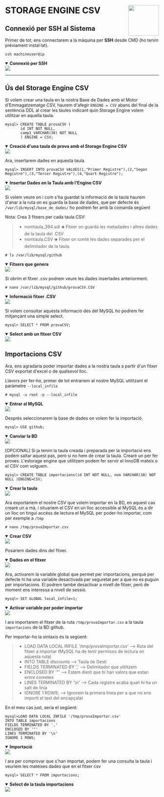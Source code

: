 # STORAGE ENGINE CSV <img align="right" width="100" src="../imatges/csv_logo.png"/>
## Connexió per SSH al Sistema
Primer de tot, ens connectarem a la màquina per **SSH** desde CMD (ho tenim prèviament instal·lat).
```
ssh machineuser@ip 
```
<details open>
<summary><b>Connexió per SSH</b></summary>
<img src="captures/ssh.png">
</details>

<hr>

## Ús del Storage Engine CSV
Si volem crear una taula en la nostra Base de Dades amb el Motor d'Emmagatzematge CSV, haurem d'afegir `ENGINE = CSV` abans del final de la sentència DDL al crear les taules indicant quin Storage Engine volem utilitzar en aquella taula.

```
mysql> CREATE TABLE provaCSV (
       id INT NOT NULL,
       camp1 VARCHAR(30) NOT NULL
       ) ENGINE = CSV;
```
<details open>
<summary><b>Creació d'una taula de prova amb el Storage Engine CSV</b></summary>
<img src="captures/createTableCSV.png">
</details>

Ara, insertarem dades en aquesta taula
```
mysql> INSERT INTO provaCSV VALUES(1,"Primer Registre"),(2,"Segon Registre"),(3,"Tercer Registre"),(4,"Quart Registre");
```
<details open>
<summary><b>Insertar Dades en la Taula amb l'Engine CSV</b></summary>
<img src="captures/insertTableCSV.png">
</details>

Si volem veure on i com s'ha guardat la informació de la taula haurem d'anar a la ruta on es guarda la base de dades, que per defecte és `/var/lib/mysql/base_de_dades/` ho podrem fer amb la comanda següent

Nota: Crea 3 fitxers per cada taula CSV:

> - nomtaula_394.sdi   🡺 Fitxer on guarda les metadades i altres dades de la taula del .CSV 
> - nomtaula.CSV  🡺 Fitxer on conté les dades separades per el delimitador de la taula.

```
# ls /var/lib/mysql/github
```

<details open>
<summary><b>Fitxers que genera</b></summary>
<img src="captures/fitxersCSV.png">
</details>

Si obrim el fitxer .csv podrem veure les dades insertades anteriorment.
```
# nano /var/lib/mysql/github/provaCSV.CSV
```
<details open>
<summary><b>Informació fitxer .CSV</b></summary>
<img src="captures/ficherocsv.png">
</details>

Si volem consultar aquesta informació des del MySQL ho podrem fer mitjançant una simple select.
```
mysql> SELECT * FROM provaCSV;
```
<details open>
<summary><b>Select amb un fitxer CSV</b></summary>
<img src="captures/selectcsv.png">
</details>

## Importacions CSV
Ara, ens agradaria poder importar dades a la nostra taula a partir d'un fitxer CSV exportat d'excel o de qualsevol lloc.

Llavors per fer-ho, primer de tot entrariem al nostre MySQL utilitzant el paràmetre `--local_infile`
```
# mysql -u root -p --local_infile
```
<details open>
<summary><b>Entrar al MySQL</b></summary>
<img src="captures/login_infile.png">
</details>

Després seleccionarem la base de dades on volem fer la importació.
```
mysql> USE github;
```
<details open>
<summary><b>Canviar la BD</b></summary>
<img src="captures/change_db.png">
</details>

[OPCIONAL] Si ja tenim la taula creada i preparada per la importació ens podem saltar aquest pas, però si no hem de crear la taula. Crearè un per fer proves. L'estorage engine que utilitzem podem fer servir el InnoDB mateix o el CSV com volguem.
```
mysql> CREATE TABLE importacions(id INT NOT NULL, nom VARCHAR(30) NOT NULL )ENGINE=CSV;
```
<details open>
<summary><b>Crear la taula</b></summary>
<img src="captures/createtable.png">
</details>

Ara exportariem el nostre CSV que volem importar en la BD, en aquest cas crearè un a mà, i situariem el CSV en un lloc accessible al MySQL és a dir un lloc on tingui accéss de lectura el MySQL per poder-ho importar, com per exemple a `/tmp`
```
# nano /tmp/provaImportar.csv
```
<details open>
<summary><b>Crear CSV</b></summary>
<img src="captures/crearCsv.png">
</details>

Posariem dades dins del fitxer.
<details open>
<summary><b>Dades en el fitxer</b></summary>
<img src="captures/dades.png">
</details>

Ara, activarem la variable global que permet per importacions, perquè per defecte hi ha una variable desactivada per seguretat per a que no es puguin per importacions. El podrem també desactivar a nivell de fitxer, però de moment ens interessa a nivell de sessió.
```
mysql> SET GLOBAL local_infile=1;
```
<details open>
<summary><b>Activar variable per poder importar</b></summary>
<img src="captures/local_infile.png">
</details>

I ara importarem el fitxer de la ruta `/tmp/provaImportar.csv` a la taula `importacions` de la BD github.

Per importar-ho la sintaxis és la següent:
>- LOAD DATA LOCAL INFILE '/tmp/provaImportar.csv' --> Ruta del fitxer a importar (MySQL ha de tenir permisos de lectura en aquesta ruta) 
>- INTO TABLE discounts  --> Taula de Destí
>- FIELDS TERMINATED BY ',' --> Delimitador que utilitzem
>- ENCLOSED BY '"' --> Estem dient que hi han valors que estan entre cometes
>- LINES TERMINATED BY '\n' --> Cada registre acaba quan hi ha un salt de línia
>- IGNORE 1 ROWS; --> Ignorem la primera linea per a que no ens importi el text del encapçalat

En el meu cas just, seria el següent:
```
mysql>LOAD DATA LOCAL INFILE '/tmp/provaImportar.csv' 
INTO TABLE importacions 
FIELDS TERMINATED BY ',' 
ENCLOSED BY '"'
LINES TERMINATED BY '\n'
IGNORE 1 ROWS;
```
<details open>
<summary><b>Importació</b></summary>
<img src="captures/importacio.png">
</details>

I ara per comprovar que s'han importat, podem fer una consulta la taula i veuriem les mateixes dades que en el fitxer csv
```
mysql> SELECT * FROM importacions;
```
<details open>
<summary><b>Select de la taula importacions</b></summary>
<img src="captures/select_prova.png">
</details>



